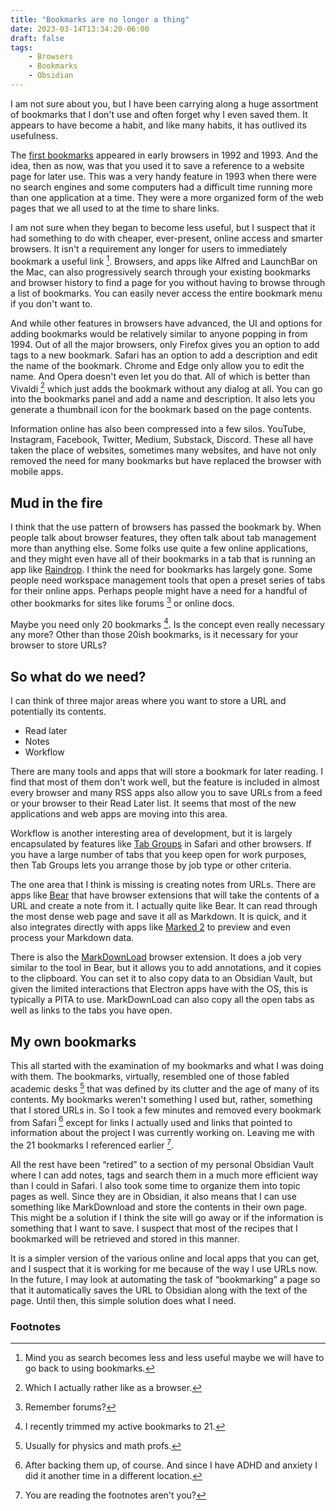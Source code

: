 ```yaml
---
title: "Bookmarks are no longer a thing"
date: 2023-03-14T13:34:20-06:00
draft: false
tags:
    - Browsers
    - Bookmarks
    - Obsidian
---
```


 I am not sure about you, but I have been carrying along a huge assortment of bookmarks that I don't use and often forget why I even saved them. It appears to have become a habit, and like many habits, it has outlived its usefulness. 

The [first bookmarks](https://en.wikipedia.org/wiki/Bookmark_(digital)) appeared in early browsers in 1992 and 1993. And the idea, then as now, was that you used it to save a reference to a website page for later use. This was a very handy feature in 1993 when there were no search engines and some computers had a difficult time running more than one application at a time. They were a more organized form of the web pages that we all used to at the time to share links.

I am not sure when they began to become less useful, but I suspect that it had something to do with cheaper, ever-present, online access and smarter browsers. It isn't a requirement any longer for users to immediately bookmark a useful link [^1]. Browsers, and apps like Alfred and LaunchBar on the Mac, can also progressively search through your existing bookmarks and browser history to find a page for you without having to browse through a list of bookmarks. You can easily never access the entire bookmark menu if you don't want to. 

And while other features in browsers have advanced, the UI and options for adding bookmarks would be relatively similar to anyone popping in from 1994. Out of all the major browsers, only Firefox gives you an option to add tags to a new bookmark. Safari has an option to add a description and edit the name of the bookmark. Chrome and Edge only allow you to edit the name. And Opera doesn't even let you do that. All of which is better than Vivaldi [^2] which just adds the bookmark without any dialog at all. You can go into the bookmarks panel and add a name and description. It also lets you generate a thumbnail icon for the bookmark based on the page contents.

Information online has also been compressed into a few silos. YouTube, Instagram, Facebook, Twitter, Medium, Substack, Discord. These all have taken the place of websites, sometimes many websites, and have not only removed the need for many bookmarks but have replaced the browser with mobile apps. 

## Mud in the fire

I think that the use pattern of browsers has passed the bookmark by. When people talk about browser features, they often talk about tab management more than anything else. Some folks use quite a few online applications, and they might even have all of their bookmarks in a tab that is running an app like [Raindrop](https://app.raindrop.io/).  I think the need for bookmarks has largely gone. Some people need workspace management tools that open a preset series of tabs for their online apps. Perhaps people might have a need for a handful of other bookmarks for sites like forums [^3] or online docs. 

Maybe you need only 20 bookmarks [^4]. Is the concept even really necessary any more? Other than those 20ish bookmarks, is it necessary for your browser to store URLs? 

## So what do we need?

I can think of three major areas where you want to store a URL and potentially its contents.

* Read later
* Notes
* Workflow

There are many tools and apps that will store a bookmark for later reading. I find that most of them don't work well, but the feature is included in almost every browser and many RSS apps also allow you to save URLs from a feed or your browser to their Read Later list. It seems that most of the new applications and web apps are moving into this area.

Workflow is another interesting area of development, but it is largely encapsulated by features like [Tab Groups](https://support.apple.com/en-ca/guide/safari/ibrwa2d73908/mac) in Safari and other browsers. If you have a large number of tabs that you keep open for work purposes, then Tab Groups lets you arrange those by job type or other criteria.

The one area that I think is missing is creating notes from URLs. There are apps like [Bear](https://bear.app) that have browser extensions that will take the contents of a URL and create a note from it. I actually quite like Bear. It can read through the most dense web page and save it all as Markdown. It is quick, and it also integrates directly with apps like [Marked 2](https://marked2app.com) to preview and even process your Markdown data. 

There is also the [MarkDownLoad](https://github.com/deathau/markdownload) browser extension. It does a job very similar to the tool in Bear, but it allows you to add annotations, and it copies to the clipboard. You can set it to also copy data to an Obsidian Vault, but given the limited interactions that Electron apps have with the OS, this is typically a PITA to use. MarkDownLoad can also copy all the open tabs as well as links to the tabs you have open.

## My own bookmarks

This all started with the examination of my bookmarks and what I was doing with them. The bookmarks, virtually, resembled one of those fabled academic desks [^5] that was defined by its clutter and the age of many of its contents. My bookmarks weren't something I used but, rather, something that I stored URLs in. So I took a few minutes and removed every bookmark from Safari [^6] except for links I actually used and links that pointed to information about the project I was currently working on. Leaving me with the 21 bookmarks I referenced earlier [^7].

All the rest have been “retired” to a section of my personal Obsidian Vault where I can add notes, tags and search them in a much more efficient way than I could in Safari. I also took some time to organize them into topic pages as well. Since they are in Obsidian, it also means that I can use something like MarkDownload and store the contents in their own page.  This might be a solution if I think the site will go away or if the information is something that I want to save. I suspect that most of the recipes that I bookmarked will be retrieved and stored in this manner. 

It is a simpler version of the various online and local apps that you can get, and I suspect that it is working for me because of the way I use URLs now. In the future, I may look at automating the task of “bookmarking” a page so that it automatically saves the URL to Obsidian along with the text of the page. Until then, this simple solution does what I need. 

### Footnotes

[^1]: Mind you as search becomes less and less useful maybe we will have to go back to using bookmarks.

[^2]: Which I actually rather like as a browser. 

[^3]: Remember forums? 

[^4]: I recently trimmed my active bookmarks to 21.

[^5]: Usually for physics and math profs. 

[^6]: After backing them up, of course. And since I have ADHD and anxiety I did it another time in a different location. 

[^7]: You are reading the footnotes aren't you?